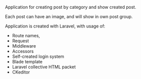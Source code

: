 Application for creating post by category and show created post.

Each post can have an image, and will show in own post group.

Application is created with Laravel, with usage of:
- Route names,
- Request
- Middleware
- Accessors
- Self-created login system
- Blade template
- Laravel collective HTML packet
- CKeditor